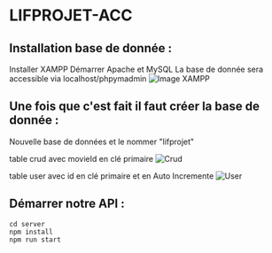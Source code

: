 # LIFPROJET-ACC

## Installation base de donnée :
Installer XAMPP
Démarrer Apache et MySQL
La base de donnée sera accessible via localhost/phpymadmin
![Image XAMPP](https://cdn.discordapp.com/attachments/715537719287087117/959807860987011152/unknown.png)

## Une fois que c'est fait il faut créer la base de donnée :
Nouvelle base de données et le nommer "lifprojet"

table crud avec movieId en clé primaire
![Crud](https://cdn.discordapp.com/attachments/715537719287087117/959807977731280896/unknown.png)

table user avec id en clé primaire et en Auto Incremente
![User](https://cdn.discordapp.com/attachments/715537719287087117/959808366425829417/unknown.png)

## Démarrer notre API :
```
cd server
npm install
npm run start
```